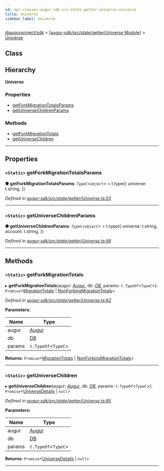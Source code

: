 ```yaml
---
id: api-classes-augur-sdk-src-state-getter-universe-universe
title: Universe
sidebar_label: Universe
---
```


[@augurproject/sdk](api-readme.md) > [[augur-sdk/src/state/getter/Universe Module]](api-modules-augur-sdk-src-state-getter-universe-module.md) > [Universe](api-classes-augur-sdk-src-state-getter-universe-universe.md)

## Class

## Hierarchy

**Universe**

### Properties

* [getForkMigrationTotalsParams](api-classes-augur-sdk-src-state-getter-universe-universe.md#getforkmigrationtotalsparams)
* [getUniverseChildrenParams](api-classes-augur-sdk-src-state-getter-universe-universe.md#getuniversechildrenparams)

### Methods

* [getForkMigrationTotals](api-classes-augur-sdk-src-state-getter-universe-universe.md#getforkmigrationtotals)
* [getUniverseChildren](api-classes-augur-sdk-src-state-getter-universe-universe.md#getuniversechildren)

---

## Properties

<a id="getforkmigrationtotalsparams"></a>

### `<Static>` getForkMigrationTotalsParams

**● getForkMigrationTotalsParams**: *`TypeC`<`object`>* =  t.type({
    universe: t.string,
  })

*Defined in [augur-sdk/src/state/getter/Universe.ts:53](https://github.com/AugurProject/augur/blob/0787bf1a23/packages/augur-sdk/src/state/getter/Universe.ts#L53)*

___
<a id="getuniversechildrenparams"></a>

### `<Static>` getUniverseChildrenParams

**● getUniverseChildrenParams**: *`TypeC`<`object`>* =  t.type({
    universe: t.string,
    account: t.string,
  })

*Defined in [augur-sdk/src/state/getter/Universe.ts:56](https://github.com/AugurProject/augur/blob/0787bf1a23/packages/augur-sdk/src/state/getter/Universe.ts#L56)*

___

## Methods

<a id="getforkmigrationtotals"></a>

### `<Static>` getForkMigrationTotals

▸ **getForkMigrationTotals**(augur: *[Augur](api-classes-augur-sdk-src-augur-augur.md)*, db: *[DB](api-classes-augur-sdk-src-state-db-db-db.md)*, params: *`t.TypeOf`<`TypeC`>*): `Promise`<[MigrationTotals](api-interfaces-augur-sdk-src-state-getter-universe-migrationtotals.md) \| [NonForkingMigrationTotals](api-interfaces-augur-sdk-src-state-getter-universe-nonforkingmigrationtotals.md)>

*Defined in [augur-sdk/src/state/getter/Universe.ts:62](https://github.com/AugurProject/augur/blob/0787bf1a23/packages/augur-sdk/src/state/getter/Universe.ts#L62)*

**Parameters:**

| Name | Type |
| ------ | ------ |
| augur | [Augur](api-classes-augur-sdk-src-augur-augur.md) |
| db | [DB](api-classes-augur-sdk-src-state-db-db-db.md) |
| params | `t.TypeOf`<`TypeC`> |

**Returns:** `Promise`<[MigrationTotals](api-interfaces-augur-sdk-src-state-getter-universe-migrationtotals.md) \| [NonForkingMigrationTotals](api-interfaces-augur-sdk-src-state-getter-universe-nonforkingmigrationtotals.md)>

___
<a id="getuniversechildren"></a>

### `<Static>` getUniverseChildren

▸ **getUniverseChildren**(augur: *[Augur](api-classes-augur-sdk-src-augur-augur.md)*, db: *[DB](api-classes-augur-sdk-src-state-db-db-db.md)*, params: *`t.TypeOf`<`TypeC`>*): `Promise`<[UniverseDetails](api-interfaces-augur-sdk-src-state-getter-universe-universedetails.md) \| `null`>

*Defined in [augur-sdk/src/state/getter/Universe.ts:85](https://github.com/AugurProject/augur/blob/0787bf1a23/packages/augur-sdk/src/state/getter/Universe.ts#L85)*

**Parameters:**

| Name | Type |
| ------ | ------ |
| augur | [Augur](api-classes-augur-sdk-src-augur-augur.md) |
| db | [DB](api-classes-augur-sdk-src-state-db-db-db.md) |
| params | `t.TypeOf`<`TypeC`> |

**Returns:** `Promise`<[UniverseDetails](api-interfaces-augur-sdk-src-state-getter-universe-universedetails.md) \| `null`>

___


